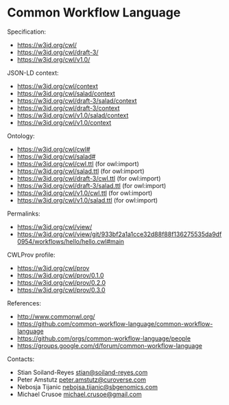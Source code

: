 Common Workflow Language
========================

Specification:
* https://w3id.org/cwl/
* https://w3id.org/cwl/draft-3/
* https://w3id.org/cwl/v1.0/

JSON-LD context:
* https://w3id.org/cwl/context
* https://w3id.org/cwl/salad/context
* https://w3id.org/cwl/draft-3/salad/context
* https://w3id.org/cwl/draft-3/context
* https://w3id.org/cwl/v1.0/salad/context
* https://w3id.org/cwl/v1.0/context


Ontology:
* https://w3id.org/cwl/cwl#
* https://w3id.org/cwl/salad#
* https://w3id.org/cwl/cwl.ttl (for owl:import)
* https://w3id.org/cwl/salad.ttl (for owl:import)
* https://w3id.org/cwl/draft-3/cwl.ttl (for owl:import)
* https://w3id.org/cwl/draft-3/salad.ttl (for owl:import)
* https://w3id.org/cwl/v1.0/cwl.ttl (for owl:import)
* https://w3id.org/cwl/v1.0/salad.ttl (for owl:import)

Permalinks:
* https://w3id.org/cwl/view/
* https://w3id.org/cwl/view/git/933bf2a1a1cce32d88f88f136275535da9df0954/workflows/hello/hello.cwl#main

CWLProv profile:
* https://w3id.org/cwl/prov
* https://w3id.org/cwl/prov/0.1.0
* https://w3id.org/cwl/prov/0.2.0
* https://w3id.org/cwl/prov/0.3.0

References:
* http://www.commonwl.org/
* https://github.com/common-workflow-language/common-workflow-language
* https://github.com/orgs/common-workflow-language/people
* https://groups.google.com/d/forum/common-workflow-language

Contacts:
* Stian Soiland-Reyes <stian@soiland-reyes.com>
* Peter Amstutz <peter.amstutz@curoverse.com>
* Nebosja Tijanic <nebojsa.tijanic@sbgenomics.com>
* Michael Crusoe <michael.crusoe@gmail.com>
